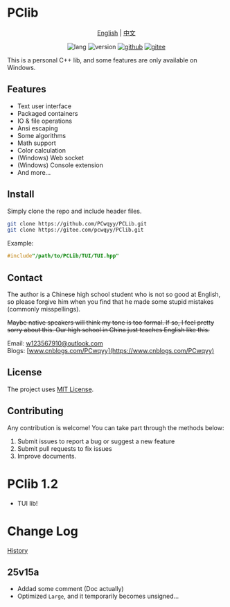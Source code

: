 # PClib

<div style="text-align: center;">

[English](ReadMe-EN.md) | [中文](ReadMe.md) 

![lang](https://img.shields.io/badge/标准-C++23-yellow?logo=cplusplus) ![version](https://img.shields.io/badge/版本-1.2-green) [![github](https://img.shields.io/badge/Github-PClib-blue?&logo=github)](https://github.com/PCwqyy/PCLib) [![gitee](https://img.shields.io/badge/Gitee-PClib-red?logo=gitee&color=%23C71D23)](https://gitee.com/pcwqyy/PClib)

</div>

This is a personal C++ lib, and some features are only available on Windows.

## Features
- Text user interface
- Packaged containers
- IO & file operations
- Ansi escaping
- Some algorithms
- Math support
- Color calculation
- (Windows) Web socket
- (Windows) Console extension
- And more...

## Install
Simply clone the repo and include header files.

```bash
git clone https://github.com/PCwqyy/PCLib.git
git clone https://gitee.com/pcwqyy/PClib.git
```

Example:

```cpp
#include"/path/to/PCLib/TUI/TUI.hpp"
```

## Contact
The author is a Chinese high school student who is not so good at English, so please forgive him when you find that he made some stupid mistakes (commonly misspellings).

~~Maybe native speakers will think my tone is too formal. If so, I feel pretty sorry about this. Our high school in China just teaches English like this.~~

Email: w123567910@outlook.com  
Blogs: [www.cnblogs.com/PCwqyy](https://www.cnblogs.com/PCwqyy)

## License
The project uses [MIT License](https://opensource.org/licenses/MIT).

## Contributing
Any contribution is welcome! You can take part through the methods below:
1. Submit issues to report a bug or suggest a new feature
2. Submit pull requests to fix issues
3. Improve documents.

# PClib 1.2
- TUI lib!

# Change Log
[History](ChangeLogHistory-EN.md)

## 25v15a
- Addad some comment (Doc actually)
- Optimized `Large`, and it temporarily becomes unsigned...